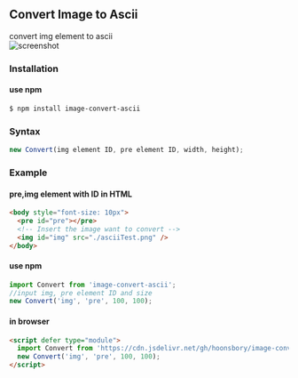 ## Convert Image to Ascii

convert img element to ascii  
![screenshot](https://cdn.jsdelivr.net/gh/hoonsbory/image-convert-ascii/convertAscii.png)

### Installation

#### use npm

```bash
$ npm install image-convert-ascii
```

### Syntax

```javascript
new Convert(img element ID, pre element ID, width, height);
```

### Example

#### pre,img element with ID in HTML

```html
<body style="font-size: 10px">
  <pre id="pre"></pre>
  <!-- Insert the image want to convert -->
  <img id="img" src="./asciiTest.png" />
</body>
```

#### use npm

```javascript
import Convert from 'image-convert-ascii';
//input img, pre element ID and size
new Convert('img', 'pre', 100, 100);
```

#### in browser

```html
<script defer type="module">
  import Convert from 'https://cdn.jsdelivr.net/gh/hoonsbory/image-convert-ascii/Convert.js';
  new Convert('img', 'pre', 100, 100);
</script>
```
